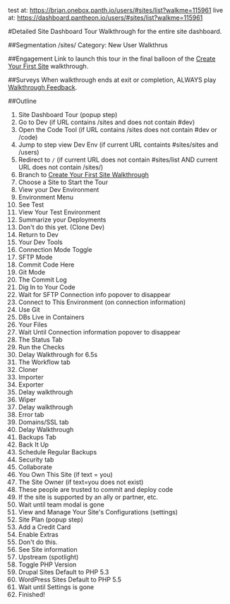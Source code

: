 test at: https://brian.onebox.panth.io/users/#sites/list?walkme=115961
live at: https://dashboard.pantheon.io/users/#sites/list?walkme=115961

#Detailed Site Dashboard Tour
Walkthrough for the entire site dashboard.

##Segmentation
/sites/
Category: New User Walkthrus

##Engagement
Link to launch this tour in the final balloon of the [Create Your First Site](/walkthroughs/create-your-first-site.md) walkthrough.

##Surveys
When walkthrough ends at exit or completion, ALWAYS play [Walkthrough Feedback](/surveys/walkthrough-feedback.md).

##Outline
1. Site Dashboard Tour (popup step)
2. Go to Dev (if URL contains /sites and does not contain #dev)
3. Open the Code Tool (if URL contains /sites does not contain #dev or /code)
4. Jump to step view Dev Env (if current URL containts #sites/sites and /users)
5. Redirect to `/` (if current URL does not contain #sites/list AND current URL does not contain /sites/)
6. Branch to [Create Your First Site Walkthrough](/walkthroughs/create-your-first-site.md)
7. Choose a Site to Start the Tour
8. View your Dev Environment
9. Environment Menu
10. See Test
11. View Your Test Environment
12. Summarize your Deployments
13. Don't do this yet. (Clone Dev)
14. Return to Dev
15. Your Dev Tools
16. Connection Mode Toggle
17. SFTP Mode
18. Commit Code Here
19. Git Mode
20. The Commit Log
21. Dig In to Your Code
22. Wait for SFTP Connection info popover to disappear
23. Connect to This Environment (on connection information)
24. Use Git
25. DBs Live in Containers
26. Your Files
27. Wait Until Connection information popover to disappear
28. The Status Tab
29. Run the Checks
30. Delay Walkthrough for 6.5s
31. The Workflow tab
32. Cloner
33. Importer
34. Exporter
35. Delay walkthrough
36. Wiper
37. Delay walkthrough
38. Error tab
39. Domains/SSL tab
40. Delay Walkthrough
41. Backups Tab
42. Back It Up
43. Schedule Regular Backups
44. Security tab
45. Collaborate
46. You Own This Site (if text = you)
47. The Site Owner (if text=you does not exist)
48. These people are trusted to commit and deploy code
49. If the site is supported by an ally or partner, etc.
50. Wait until team modal is gone
51. View and Manage Your Site's Configurations (settings)
52. Site Plan (popup step)
53. Add a Credit Card
54. Enable Extras
55. Don't do this.
56. See Site information
57. Upstream (spotlight)
58. Toggle PHP Version
59. Drupal Sites Default to PHP 5.3
60. WordPress Sites Default to PHP 5.5
61. Wait until Settings is gone
62. Finished!
